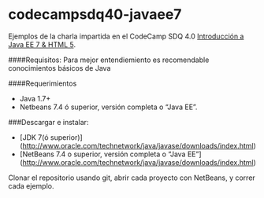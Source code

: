 codecampsdq40-javaee7
=====================

Ejemplos de la charla impartida en el CodeCamp SDQ 4.0 [Introducción a Java EE 7 & HTML 5](http://www.slideshare.net/eudris/introduccin-a-java-ee-7-html5).

####Requisitos:
Para mejor entendiemiento es recomendable conocimientos básicos de Java

####Requerimientos
* Java 1.7+
* Netbeans 7.4 ó superior, versión completa o “Java EE”.

###Descargar e instalar:
* [JDK 7(ó superior)] (http://www.oracle.com/technetwork/java/javase/downloads/index.html)
* [NetBeans 7.4 o superior, versión completa o “Java EE”]
 (http://www.oracle.com/technetwork/java/javase/downloads/index.html)

Clonar el repositorio usando git, abrir cada proyecto con NetBeans, y correr cada ejemplo.



